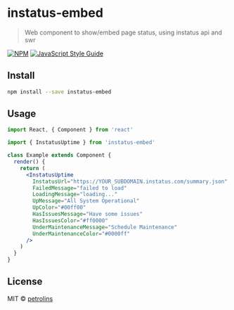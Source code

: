 # instatus-embed

> Web component to show/embed page status, using instatus api and swr

[![NPM](https://img.shields.io/npm/v/instatus-embed.svg)](https://www.npmjs.com/package/instatus-embed) [![JavaScript Style Guide](https://img.shields.io/badge/code_style-standard-brightgreen.svg)](https://standardjs.com)

## Install

```bash
npm install --save instatus-embed
```

## Usage

```jsx
import React, { Component } from 'react'

import { InstatusUptime } from 'instatus-embed'

class Example extends Component {
  render() {
    return (
      <InstatusUptime
        InstatusUrl="https://YOUR_SUBDOMAIN.instatus.com/summary.json"
        FailedMessage="failed to load"
        LoadingMessage="loading..."
        UpMessage="All System Operational"
        UpColor="#00ff00"
        HasIssuesMessage="Have some issues"
        HasIssuesColor="#ff0000"
        UnderMaintenanceMessage="Schedule Maintenance"
        UnderMaintenanceColor="#0000ff"
      />
    )
  }
}
```

## License

MIT © [petrolins](https://github.com/petrolins)
